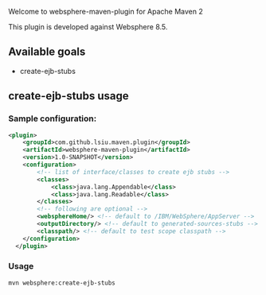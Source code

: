Welcome to websphere-maven-plugin for Apache Maven 2

This plugin is developed against Websphere 8.5.

## Available goals
  * create-ejb-stubs

## create-ejb-stubs usage

### Sample configuration:

```xml
<plugin>
    <groupId>com.github.lsiu.maven.plugin</groupId>
    <artifactId>websphere-maven-plugin</artifactId>
	<version>1.0-SNAPSHOT</version>
	<configuration>
        <!-- list of interface/classes to create ejb stubs -->
		<classes>
	    	<class>java.lang.Appendable</class>
		    <class>java.lang.Readable</class>
		</classes>
        <!-- following are optional -->
        <websphereHome/> <!-- default to /IBM/WebSphere/AppServer -->
        <outputDirectory/> <!-- default to generated-sources-stubs -->
        <classpath/> <!-- default to test scope classpath -->
	</configuration>
  </plugin>
```

### Usage
```sh 
mvn websphere:create-ejb-stubs
```